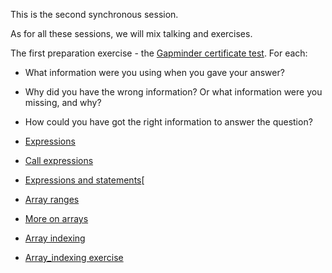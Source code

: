 This is the second synchronous session.

As for all these sessions, we will mix talking and exercises.

The first preparation exercise - the [Gapminder certificate
test](https://upgrader.gapminder.org/c/sdg-world-un-goals/).  For each:

* What information were you using when you gave your answer?
* Why did you have the wrong information?  Or what information were you missing, and why?
* How could you have got the right information to answer the question?

* [Expressions](https://lisds.github.io/textbook/code-basics/Expressions.html)
* [Call expressions](https://lisds.github.io/textbook/code-basics/Calls.html)
* [Expressions and
  statements](https://ds.lis.2i2c.cloud/hub/user-redirect/git-pull?repo=https%3A//github.com/lisds/exprs_states&subPath=exprs_states.ipynb)[
* [Array ranges](https://lisds.github.io/textbook/arrays/Ranges)
* [More on arrays](https://lisds.github.io/textbook/arrays/More_on_Arrays)
* [Array indexing](https://lisds.github.io/textbookarrays/arrays/array_indexing)
* [Array_indexing
  exercise](https://ds.lis.2i2c.cloud/hub/user-redirect/git-pull?repo=https%3A//github.com/lisds/array_indexing&subPath=array_indexing.ipynb)
